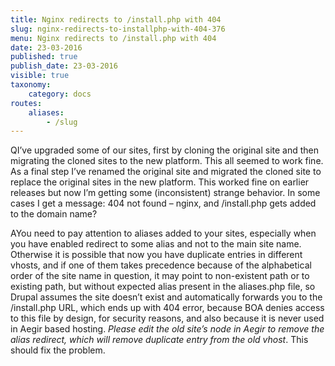 ```yaml
---
title: Nginx redirects to /install.php with 404
slug: nginx-redirects-to-installphp-with-404-376
menu: Nginx redirects to /install.php with 404
date: 23-03-2016
published: true
publish_date: 23-03-2016
visible: true
taxonomy:
    category: docs
routes:
    aliases:
        - /slug
---
```


<a name="debug-q"></a>

QI’ve upgraded some of our sites, first by cloning the original site and then migrating the cloned sites to the new platform. This all seemed to work fine. As a final step I’ve renamed the original site and migrated the cloned site to replace the original sites in the new platform. This worked fine on earlier releases but now I’m getting some (inconsistent) strange behavior. In some cases I get a message: 404 not found – nginx, and /install.php gets added to the domain name?

<a name="debug-a"></a>

AYou need to pay attention to aliases added to your sites, especially when you have enabled redirect to some alias and not to the main site name. Otherwise it is possible that now you have duplicate entries in different vhosts, and if one of them takes precedence because of the alphabetical order of the site name in question, it may point to non-existent path or to existing path, but without expected alias present in the aliases.php file, so Drupal assumes the site doesn’t exist and automatically forwards you to the /install.php URL, which ends up with 404 error, because BOA denies access to this file by design, for security reasons, and also because it is never used in Aegir based hosting. *Please edit the old site’s node in Aegir to remove the alias redirect, which will remove duplicate entry from the old vhost*. This should fix the problem.